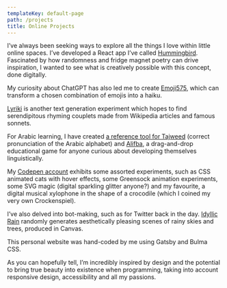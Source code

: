 ```yaml
---
templateKey: default-page
path: /projects
title: Online Projects
---
```

I’ve always been seeking ways to explore all the things I love within little online spaces. I’ve developed a React app I’ve called [Hummingbird](https://www.hummingbird.zaiz.ai). Fascinated by how randomness and fridge magnet poetry can drive inspiration, I wanted to see what is creatively possible with this concept, done digitally.

My curiosity about ChatGPT has also led me to create [Emoji575](https://www.emoji575.zaiz.ai), which can transform a chosen combination of emojis into a haiku.

[Lyriki](http://lyriki.zaiz.ai) is another text generation experiment which hopes to find serendipitous rhyming couplets made from Wikipedia articles and famous sonnets. 

For Arabic learning, I have created [a reference tool for Tajweed](https://www.tajweed.zaiz.ai) (correct pronunciation of the Arabic alphabet) and [Alifba](http://alifba.zaiz.ai), a drag-and-drop educational game for anyone curious about developing themselves linguistically.

My [Codepen account](https://codepen.io/zai24) exhibits some assorted experiments, such as CSS animated cats with hover effects, some Greensock animation experiments, some SVG magic (digital sparkling glitter anyone?) and my favourite, a digital musical xylophone in the shape of a crocodile (which I coined my very own Crockenspiel).

I’ve also delved into bot-making, such as for Twitter back in the day. [Idyllic Rain](https://botwiki.org/bot/idyllicrain/) randomly generates aesthetically pleasing scenes of rainy skies and trees, produced in Canvas.

This personal website was hand-coded by me using Gatsby and Bulma CSS.

As you can hopefully tell, I’m incredibly inspired by design and the potential to bring true beauty into existence when programming, taking into account responsive design, accessibility and all my passions.
